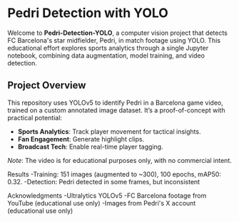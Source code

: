 # Pedri Detection with YOLO

Welcome to **Pedri-Detection-YOLO**, a computer vision project that detects FC Barcelona's star midfielder, Pedri, in match footage using YOLO. This educational effort explores sports analytics through a single Jupyter notebook, combining data augmentation, model training, and video detection.

## Project Overview
This repository uses YOLOv5 to identify Pedri in a Barcelona game video, trained on a custom annotated image dataset. It’s a proof-of-concept with practical potential:
- **Sports Analytics**: Track player movement for tactical insights.
- **Fan Engagement**: Generate highlight clips.
- **Broadcast Tech**: Enable real-time player tagging.

*Note*: The video is for educational purposes only, with no commercial intent.


Results
-Training: 151 images (augmented to ~300), 100 epochs, mAP50: 0.32.
-Detection: Pedri detected in some frames, but inconsistent

Acknowledgments
-Ultralytics YOLOv5
-FC Barcelona footage from YouTube (educational use only)
-Images from Pedri's X account (educational use only)
